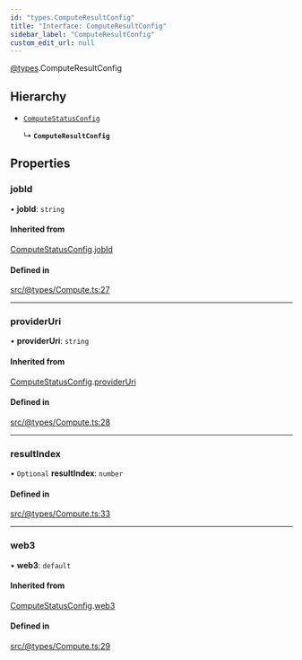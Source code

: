 ```yaml
---
id: "types.ComputeResultConfig"
title: "Interface: ComputeResultConfig"
sidebar_label: "ComputeResultConfig"
custom_edit_url: null
---
```


[@types](../modules/types.md).ComputeResultConfig

## Hierarchy

- [`ComputeStatusConfig`](types.ComputeStatusConfig.md)

  ↳ **`ComputeResultConfig`**

## Properties

### jobId

• **jobId**: `string`

#### Inherited from

[ComputeStatusConfig](types.ComputeStatusConfig.md).[jobId](types.ComputeStatusConfig.md#jobid)

#### Defined in

[src/@types/Compute.ts:27](https://github.com/deltaDAO/nautilus/blob/a089200/src/@types/Compute.ts#L27)

___

### providerUri

• **providerUri**: `string`

#### Inherited from

[ComputeStatusConfig](types.ComputeStatusConfig.md).[providerUri](types.ComputeStatusConfig.md#provideruri)

#### Defined in

[src/@types/Compute.ts:28](https://github.com/deltaDAO/nautilus/blob/a089200/src/@types/Compute.ts#L28)

___

### resultIndex

• `Optional` **resultIndex**: `number`

#### Defined in

[src/@types/Compute.ts:33](https://github.com/deltaDAO/nautilus/blob/a089200/src/@types/Compute.ts#L33)

___

### web3

• **web3**: `default`

#### Inherited from

[ComputeStatusConfig](types.ComputeStatusConfig.md).[web3](types.ComputeStatusConfig.md#web3)

#### Defined in

[src/@types/Compute.ts:29](https://github.com/deltaDAO/nautilus/blob/a089200/src/@types/Compute.ts#L29)
